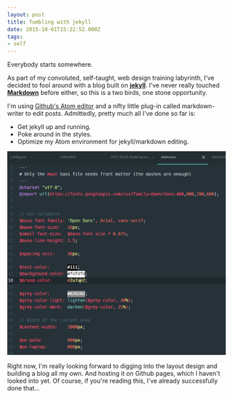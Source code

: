 ```yaml
---
layout: post
title: fumbling with jekyll
date: 2015-10-01T15:22:52.000Z
tags:
- self
---
```


Everybody starts somewhere.

As part of my convoluted, self-taught, web design training labyrinth, I've decided to fool around with a blog built on [**jekyll**](https://jekyllrb.com/). I've never really touched [**Markdown**](http://whatismarkdown.com) before either, so this is a two birds, one stone opportunity.

I'm using [Github's Atom editor](http://www.atom.io) and a nifty little plug-in called markdown-writer to edit posts. Admittedly, pretty much all I've done so far is:

- Get jekyll up and running.
- Poke around in the styles.
- Optimize my Atom environment for jekyll/markdown editing.

![changing my blog font to open sans](\assets\opensans_editing.png)

Right now, I'm really looking forward to digging into the layout design and building a blog all my own. And hosting it on Github pages, which I haven't looked into yet. Of course, if you're reading this, I've already successfully done that...
